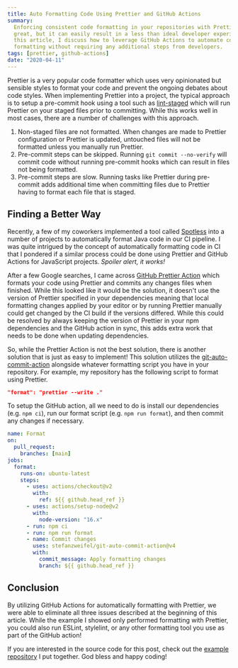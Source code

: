 ```yaml
---
title: Auto Formatting Code Using Prettier and GitHub Actions
summary:
  Enforcing consistent code formatting in your repositories with Prettier is
  great, but it can easily result in a less than ideal developer experience. In
  this article, I discuss how to leverage GitHub Actions to automate code
  formatting without requiring any additional steps from developers.
tags: [prettier, github-actions]
date: "2020-04-11"
---
```


Prettier is a very popular code formatter which uses very opinionated but
sensible styles to format your code and prevent the ongoing debates about code
styles. When implementing Prettier into a project, the typical approach is to
setup a pre-commit hook using a tool such as
[lint-staged](https://github.com/okonet/lint-staged) which will run Prettier on
your staged files prior to committing. While this works well in most cases,
there are a number of challenges with this approach.

1. Non-staged files are not formatted. When changes are made to Prettier
   configuration or Prettier is updated, untouched files will not be formatted
   unless you manually run Prettier.
1. Pre-commit steps can be skipped. Running `git commit --no-verify` will commit
   code without running pre-commit hooks which can result in files not being
   formatted.
1. Pre-commit steps are slow. Running tasks like Prettier during pre-commit adds
   additional time when committing files due to Prettier having to format each
   file that is staged.

## Finding a Better Way

Recently, a few of my coworkers implemented a tool called
[Spotless](https://github.com/diffplug/spotless) into a number of projects to
automatically format Java code in our CI pipeline. I was quite intrigued by the
concept of automatically formatting code in CI that I pondered if a similar
process could be done using Prettier and GitHub Actions for JavaScript projects.
_Spoiler alert, it works!_

After a few Google searches, I came across
[GitHub Prettier Action](https://github.com/creyD/prettier_action) which formats
your code using Prettier and commits any changes files when finished. While this
looked like it would be the solution, it doesn't use the version of Prettier
specified in your dependencies meaning that local formatting changes applied by
your editor or by running Prettier manually could get changed by the CI build if
the versions differed. While this could be resolved by always keeping the
version of Prettier in your npm dependencies and the GitHub action in sync, this
adds extra work that needs to be done when updating dependencies.

So, while the Prettier Action is not the best solution, there is another
solution that is just as easy to implement! This solution utilizes the
[git-auto-commit-action](https://github.com/stefanzweifel/git-auto-commit-action)
alongside whatever formatting script you have in your repository. For example,
my repository has the following script to format using Prettier.

```json:package.json
"format": "prettier --write ."
```

To setup the GitHub action, all we need to do is install our dependencies (e.g.
`npm ci`), run our format script (e.g. `npm run format`), and then commit any
changes if necessary.

```yml:.github/workflows/format.yml
name: Format
on:
  pull_request:
    branches: [main]
jobs:
  format:
    runs-on: ubuntu-latest
    steps:
      - uses: actions/checkout@v2
        with:
          ref: ${{ github.head_ref }}
      - uses: actions/setup-node@v2
        with:
          node-version: "16.x"
      - run: npm ci
      - run: npm run format
      - name: Commit changes
        uses: stefanzweifel/git-auto-commit-action@v4
        with:
          commit_message: Apply formatting changes
          branch: ${{ github.head_ref }}
```

## Conclusion

By utilizing GitHub Actions for automatically formatting with Prettier, we were
able to eliminate all three issues described at the beginning of this article.
While the example I showed only performed formatting with Prettier, you could
also run ESLint, stylelint, or any other formatting tool you use as part of the
GitHub action!

If you are interested in the source code for this post, check out the
[example repository](https://github.com/mskelton/prettier-formatting-example) I
put together. God bless and happy coding!
